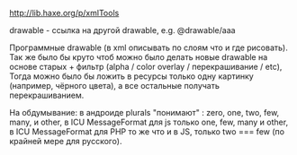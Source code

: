 http://lib.haxe.org/p/xmlTools

drawable - ссылка на другой drawable, e.g. <drawable name="bbb">@drawable/aaa</drawable>

Программные drawable (в xml описывать по слоям что и где рисовать).
Так же было бы круто чтоб можно было делать новые drawable на основе старых + фильтр (alpha / color overlay / перекрашивание / etc),
Тогда можно было бы ложить в ресурсы только одну картинку (например, чёрного цвета), а все остальные получать перекрашиванием.

На обдумывание: в андроиде plurals "понимают" : zero, one, two, few, many, и other, в ICU MessageFormat для js только one, few, many и other, в ICU MessageFormat для PHP то же что и в JS, только two === few (по крайней мере для русского).
